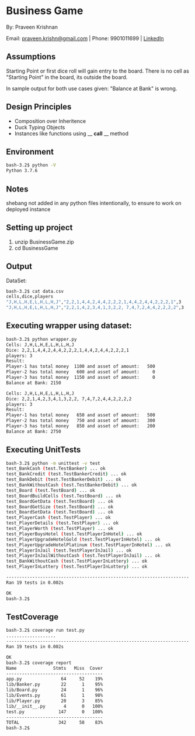 # Business Game

By: Praveen Krishnan

Email: praveen.krishn@gmail.com | Phone: 9901011699 | [LinkedIn](https://www.linkedin.com/in/praveenkm/)

## Assumptions

Starting Point or first dice roll will gain entry to the board.
There is no cell as "Starting Point" in the board, its outside the board.

In sample output for both use cases given: "Balance at Bank" is wrong.

## Design Principles
- Composition over Inheritence
- Duck Typing Objects
- Instances like functions using __ __call__ __ method

## Environment
```sh
bash-3.2$ python -V
Python 3.7.6
```
## Notes

shebang not added in any python files intentionally, to ensure to work on deployed instance

## Setting up project
1. unzip BusinessGame.zip
2. cd BusinessGame

## Output
DataSet:
```sh
bash-3.2$ cat data.csv 
cells,dice,players
"J,H,L,H,E,L,H,L,H,J","2,2,1,4,4,2,4,4,2,2,2,1,4,4,2,4,4,2,2,2,1",3
"J,H,L,H,E,L,H,L,H,J","2,2,1,4,2,3,4,1,3,2,2, 7,4,7,2,4,4,2,2,2,2",3
```

## Executing wrapper using dataset:
```sh
bash-3.2$ python wrapper.py 
Cells: J,H,L,H,E,L,H,L,H,J
Dice: 2,2,1,4,4,2,4,4,2,2,2,1,4,4,2,4,4,2,2,2,1
players: 3
Result:
Player-1 has total money  1100 and asset of amount:   500
Player-2 has total money   600 and asset of amount:     0
Player-3 has total money  1150 and asset of amount:     0
Balance at Bank: 2150

Cells: J,H,L,H,E,L,H,L,H,J
Dice: 2,2,1,4,2,3,4,1,3,2,2, 7,4,7,2,4,4,2,2,2,2
players: 3
Result:
Player-1 has total money   650 and asset of amount:   500
Player-2 has total money   750 and asset of amount:   300
Player-3 has total money   850 and asset of amount:   200
Balance at Bank: 2750
```

## Executing UnitTests
```sh
bash-3.2$ python -m unittest -v test
test_BankCash (test.TestBanker) ... ok
test_BankCredit (test.TestBankerCredit) ... ok
test_BankDebit (test.TestBankerDebit) ... ok
test_BankWithoutCash (test.TestBankerDebit) ... ok
test_Board (test.TestBoard) ... ok
test_BoardBuildCells (test.TestBoard) ... ok
test_BoardGetData (test.TestBoard) ... ok
test_BoardGetSize (test.TestBoard) ... ok
test_BoardSetData (test.TestBoard) ... ok
test_PlayerCash (test.TestPlayer) ... ok
test_PlayerDetails (test.TestPlayer) ... ok
test_PlayerWorth (test.TestPlayer) ... ok
test_PlayerBuysHotel (test.TestPlayerInHotel) ... ok
test_PlayerUpgradeHotelGold (test.TestPlayerInHotel) ... ok
test_PlayerUpgradeHotelPlatinum (test.TestPlayerInHotel) ... ok
test_PlayerInJail (test.TestPlayerInJail) ... ok
test_PlayerInJailWithoutCash (test.TestPlayerInJail) ... ok
test_BankWithoutCash (test.TestPlayerInLottery) ... ok
test_PlayerInLottery (test.TestPlayerInLottery) ... ok

----------------------------------------------------------------------
Ran 19 tests in 0.002s

OK
bash-3.2$
```
## TestCoverage
```sh
bash-3.2$ coverage run test.py
...................
----------------------------------------------------------------------
Ran 19 tests in 0.002s

OK
bash-3.2$ coverage report
Name              Stmts   Miss  Cover
-------------------------------------
app.py               64     52    19%
lib/Banker.py        22      1    95%
lib/Board.py         24      1    96%
lib/Events.py        61      1    98%
lib/Player.py        20      3    85%
lib/__init__.py       4      0   100%
test.py             147      0   100%
-------------------------------------
TOTAL               342     58    83%
bash-3.2$
```
